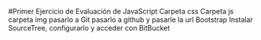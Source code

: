 #Primer Ejercicio de Evaluación de JavaScript
Carpeta css
Carpeta js
carpeta img
pasarlo a Git
pasarlo a github y pasarle la url
Bootstrap
Instalar SourceTree, configurarlo y acceder con BitBucket